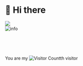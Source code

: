 #  🙋 Hi there

<div align="left">
   <!-- dynamic typing effect 动态打字效果 -->
  <div>
    <a href="https://blog.sunguoqi.com/">
      <img src="https://readme-typing-svg.demolab.com?font=Fira+Code&pause=1000&width=435&lines=console.log(%22Hello%2C%20World%22)&center=true&size=27" />
    </a>
  </div

  ![info](https://github-readme-stats.vercel.app/api?username=evanfang0054&show_icons=true&count_private=true&hide=prs&theme=default_repocard)
  
   <br/>
   <br/>
   <br/>
   
  You are my ![Visitor Count](https://profile-counter.glitch.me/evanfang0054/count.svg)th visitor

   <!-- for beauty 留个空行好看点 -->
  <div>&nbsp;</div>
</div>
